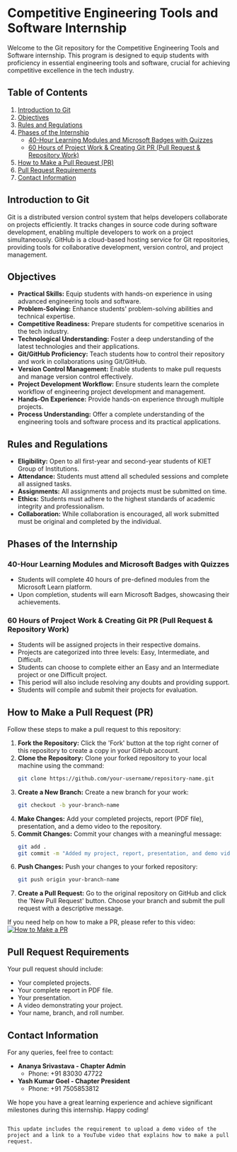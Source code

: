 # Competitive Engineering Tools and Software Internship

Welcome to the Git repository for the Competitive Engineering Tools and Software internship. This program is designed to equip students with proficiency in essential engineering tools and software, crucial for achieving competitive excellence in the tech industry.

## Table of Contents
1. [Introduction to Git](#introduction-to-git)
2. [Objectives](#objectives)
3. [Rules and Regulations](#rules-and-regulations)
4. [Phases of the Internship](#phases-of-the-internship)
   - [40-Hour Learning Modules and Microsoft Badges with Quizzes](#40-hour-learning-modules-and-microsoft-badges-with-quizzes)
   - [60 Hours of Project Work & Creating Git PR (Pull Request & Repository Work)](#60-hours-of-project-work--creating-git-pr-pull-request--repository-work)
5. [How to Make a Pull Request (PR)](#how-to-make-a-pull-request-pr)
6. [Pull Request Requirements](#pull-request-requirements)
7. [Contact Information](#contact-information)

## Introduction to Git

Git is a distributed version control system that helps developers collaborate on projects efficiently. It tracks changes in source code during software development, enabling multiple developers to work on a project simultaneously. GitHub is a cloud-based hosting service for Git repositories, providing tools for collaborative development, version control, and project management.

## Objectives

- **Practical Skills:** Equip students with hands-on experience in using advanced engineering tools and software.
- **Problem-Solving:** Enhance students' problem-solving abilities and technical expertise.
- **Competitive Readiness:** Prepare students for competitive scenarios in the tech industry.
- **Technological Understanding:** Foster a deep understanding of the latest technologies and their applications.
- **Git/GitHub Proficiency:** Teach students how to control their repository and work in collaborations using Git/GitHub.
- **Version Control Management:** Enable students to make pull requests and manage version control effectively.
- **Project Development Workflow:** Ensure students learn the complete workflow of engineering project development and management.
- **Hands-On Experience:** Provide hands-on experience through multiple projects.
- **Process Understanding:** Offer a complete understanding of the engineering tools and software process and its practical applications.

## Rules and Regulations

- **Eligibility:** Open to all first-year and second-year students of KIET Group of Institutions.
- **Attendance:** Students must attend all scheduled sessions and complete all assigned tasks.
- **Assignments:** All assignments and projects must be submitted on time.
- **Ethics:** Students must adhere to the highest standards of academic integrity and professionalism.
- **Collaboration:** While collaboration is encouraged, all work submitted must be original and completed by the individual.

## Phases of the Internship

### 40-Hour Learning Modules and Microsoft Badges with Quizzes

- Students will complete 40 hours of pre-defined modules from the Microsoft Learn platform.
- Upon completion, students will earn Microsoft Badges, showcasing their achievements.

### 60 Hours of Project Work & Creating Git PR (Pull Request & Repository Work)

- Students will be assigned projects in their respective domains.
- Projects are categorized into three levels: Easy, Intermediate, and Difficult.
- Students can choose to complete either an Easy and an Intermediate project or one Difficult project.
- This period will also include resolving any doubts and providing support.
- Students will compile and submit their projects for evaluation.

## How to Make a Pull Request (PR)

Follow these steps to make a pull request to this repository:

1. **Fork the Repository:** Click the 'Fork' button at the top right corner of this repository to create a copy in your GitHub account.
2. **Clone the Repository:** Clone your forked repository to your local machine using the command:
   ```bash
   git clone https://github.com/your-username/repository-name.git
   ```
3. **Create a New Branch:** Create a new branch for your work:
   ```bash
   git checkout -b your-branch-name
   ```
4. **Make Changes:** Add your completed projects, report (PDF file), presentation, and a demo video to the repository.
5. **Commit Changes:** Commit your changes with a meaningful message:
   ```bash
   git add .
   git commit -m "Added my project, report, presentation, and demo video"
   ```
6. **Push Changes:** Push your changes to your forked repository:
   ```bash
   git push origin your-branch-name
   ```
7. **Create a Pull Request:** Go to the original repository on GitHub and click the 'New Pull Request' button. Choose your branch and submit the pull request with a descriptive message.

If you need help on how to make a PR, please refer to this video:[![How to Make a PR](https://img.youtube.com/vi/8lGpZkjnkt4/0.jpg)](https://www.youtube.com/watch?v=8lGpZkjnkt4)

## Pull Request Requirements

Your pull request should include:

- Your completed projects.
- Your complete report in PDF file.
- Your presentation.
- A video demonstrating your project.
- Your name, branch, and roll number.

## Contact Information

For any queries, feel free to contact:

- **Ananya Srivastava - Chapter Admin**
  - Phone: +91 83030 47722
- **Yash Kumar Goel - Chapter President**
  - Phone: +91 7505853812

We hope you have a great learning experience and achieve significant milestones during this internship. Happy coding!
```

This update includes the requirement to upload a demo video of the project and a link to a YouTube video that explains how to make a pull request.
